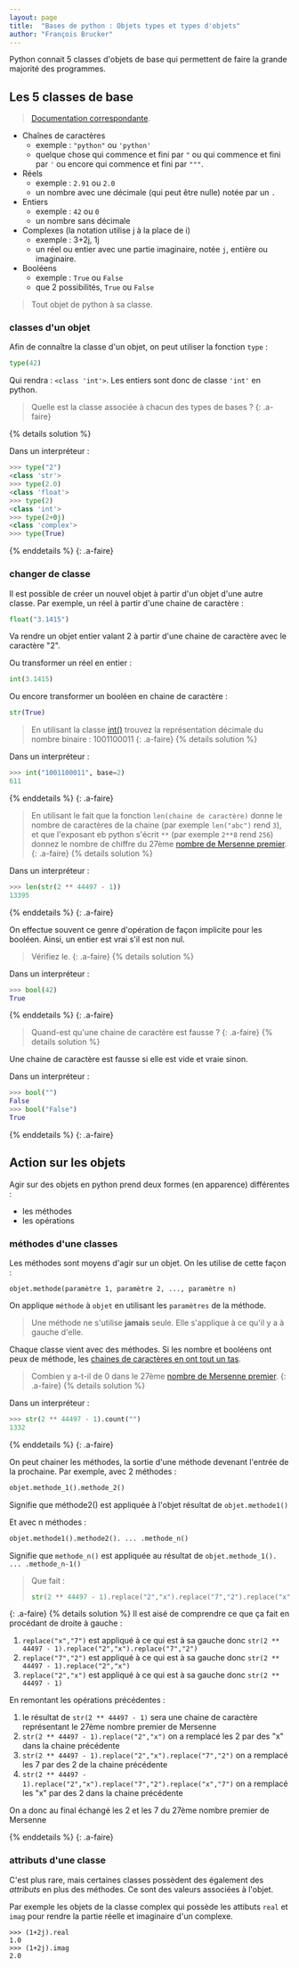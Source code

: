 ```yaml
---
layout: page
title:  "Bases de python : Objets types et types d'objets"
author: "François Brucker"
---
```



Python connait 5 classes d'objets de base qui permettent de faire la grande majorité des programmes.

## Les 5 classes de base

>[Documentation correspondante](https://docs.python.org/3/library/stdtypes.html#built-in-types).

* Chaînes de caractères
  * exemple : `"python"` ou `'python'`
  * quelque chose qui commence et fini par `"` ou qui commence et fini par `'` ou encore qui commence et fini par `"""`.
* Réels
  * exemple : `2.91` ou `2.0`
  * un nombre avec une décimale (qui peut être nulle) notée par un `.`
* Entiers
  * exemple : `42` ou `0`
  * un nombre sans décimale
* Complexes (la notation utilise j à la place de i)
  * exemple : 3+2j, 1j
  * un réel ou entier avec une partie imaginaire, notée `j`, entière ou imaginaire.
* Booléens
  * exemple : `True` ou `False`
  * que 2 possibilités, `True` ou `False`

> Tout objet de python à sa classe.

### classes d'un objet

Afin de connaître la classe d'un objet, on peut utiliser la fonction `type` :

```python
type(42) 
```

Qui rendra :  `<class 'int'>`. Les entiers sont donc de classe `'int'` en python.

> Quelle est la classe associée à chacun des types de bases ?
{: .a-faire}

{% details solution %}

Dans un interpréteur :

```python
>>> type("2")
<class 'str'>
>>> type(2.0)
<class 'float'>
>>> type(2)
<class 'int'>
>>> type(2+0j)
<class 'complex'>
>>> type(True)
```

{% enddetails %}
{: .a-faire}

### changer de classe

Il est possible de créer un nouvel objet à partir d'un objet d'une autre classe. Par exemple, un réel à partir d'une chaine de caractère :

```python
float("3.1415")
```

Va rendre un objet entier valant 2 à partir d'une chaine de caractère avec le caractère "2".

Ou transformer un réel en entier :

```python
int(3.1415)
```

Ou encore transformer un booléen en chaine de caractère :

```python
str(True)
```

> En utilisant la classe [int()](https://docs.python.org/fr/3.9/library/functions.html#int) trouvez la représentation décimale du nombre binaire : 1001100011
{: .a-faire}
{% details solution %}

Dans un interpréteur :

```python
>>> int("1001100011", base=2)
611
```

{% enddetails %}
{: .a-faire}

> En utilisant le fait que la fonction `len(chaine de caractère)` donne le nombre de caractères de la chaine (par exemple `len("abc")` rend `3`), et que l'exposant eb python s'écrit `**` (par exemple `2**8` rend `256`) donnez le nombre de chiffre du 27ème [nombre de Mersenne premier](https://fr.wikipedia.org/wiki/Nombre_de_Mersenne_premier).
{: .a-faire}
{% details solution %}

Dans un interpréteur :

```python
>>> len(str(2 ** 44497 - 1))
13395
```

{% enddetails %}
{: .a-faire}

On effectue souvent ce genre d'opération de façon implicite pour les booléen. Ainsi, un entier est vrai s'il est non nul.

> Vérifiez le.
{: .a-faire}
{% details solution %}

Dans un interpréteur :

```python
>>> bool(42)
True
```

{% enddetails %}
{: .a-faire}

> Quand-est qu'une chaine de caractère est fausse ?
{: .a-faire}
{% details solution %}

Une chaine de caractère est fausse si elle est vide et vraie sinon.

Dans un interpréteur :

```python
>>> bool("")
False
>>> bool("False")
True
```

{% enddetails %}
{: .a-faire}

## Action sur les objets

Agir sur des objets en python prend deux formes (en apparence) différentes :

* les méthodes
* les opérations

### méthodes d'une classes

Les méthodes sont moyens d'agir sur un objet. On les utilise de cette façon :

```pyhton
objet.methode(paramètre 1, paramètre 2, ..., paramètre n)
```

On applique `méthode` à `objet` en utilisant les `paramètres` de la méthode.

> Une méthode ne s'utilise **jamais** seule. Elle s'applique à ce qu'il y a à gauche d'elle.

Chaque classe vient avec des méthodes. Si les nombre et booléens ont peux de méthode, les [chaines de caractères en ont tout un tas](https://docs.python.org/3/library/stdtypes.html#string-methods).

> Combien y a-t-il de 0 dans le 27ème [nombre de Mersenne premier](https://fr.wikipedia.org/wiki/Nombre_de_Mersenne_premier).
{: .a-faire}
{% details solution %}

Dans un interpréteur :

```python
>>> str(2 ** 44497 - 1).count("")
1332
```

{% enddetails %}
{: .a-faire}

On peut chainer les méthodes, la sortie d'une méthode devenant l'entrée de la prochaine. Par exemple, avec 2 méthodes :

```python
objet.methode_1().methode_2()
```

Signifie que méthode2() est appliquée à l'objet résultat de `objet.methode1()`

Et avec n méthodes :

```python
objet.methode1().methode2(). ... .methode_n()
```

Signifie que `methode_n()` est appliquée au résultat de `objet.methode_1(). ... .methode_n-1()`

> Que fait :
>
> ```python
> str(2 ** 44497 - 1).replace("2","x").replace("7","2").replace("x","7")
> ```
>
{: .a-faire}
{% details solution %}
Il est aisé de comprendre ce que ça fait en procédant de droite à gauche :

1. `replace("x","7")` est appliqué à ce qui est à sa gauche donc `str(2 ** 44497 - 1).replace("2","x").replace("7","2")`
2. `replace("7","2")` est appliqué à ce qui est à sa gauche donc `str(2 ** 44497 - 1).replace("2","x")`
3. `replace("2","x")` est appliqué à ce qui est à sa gauche donc `str(2 ** 44497 - 1)`

En remontant les opérations précédentes :

1. le résultat de `str(2 ** 44497 - 1)`  sera une chaine de caractère représentant le 27ème nombre premier de Mersenne
2. `str(2 ** 44497 - 1).replace("2","x")` on a remplacé les 2 par des "x" dans la chaine précédente
3. `str(2 ** 44497 - 1).replace("2","x").replace("7","2")` on a remplacé les 7 par des 2 de la chaine précédente
4. `str(2 ** 44497 - 1).replace("2","x").replace("7","2").replace("x","7")` on a remplacé les "x" par des 2 dans la chaine précédente

On a donc au final échangé les 2 et les 7 du 27ème nombre premier de Mersenne

{% enddetails %}
{: .a-faire}

### attributs d'une classe

C'est plus rare, mais certaines classes possèdent  des également des *attributs* en plus des méthodes. Ce sont des valeurs associées à l'objet.

Par exemple les objets de la classe complex qui possède les attibuts `real` et `imag` pour rendre la partie réelle et imaginaire d'un complexe.

```pyhton
>>> (1+2j).real
1.0
>>> (1+2j).imag
2.0
```
